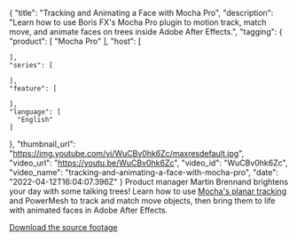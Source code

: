 {
  "title": "Tracking and Animating a Face with Mocha Pro",
  "description": "Learn how to use Boris FX's Mocha Pro plugin to motion track, match move, and animate faces on trees inside Adobe After Effects.",
  "tagging": {
    "product": [
      "Mocha Pro"
    ],
    "host": [

    ],
    "series": [

    ],
    "feature": [

    ],
    "language": [
      "English"
    ]
  },
  "thumbnail_url": "https://img.youtube.com/vi/WuCBv0hk6Zc/maxresdefault.jpg",
  "video_url": "https://youtu.be/WuCBv0hk6Zc",
  "video_id": "WuCBv0hk6Zc",
  "video_name": "tracking-and-animating-a-face-with-mocha-pro",
  "date": "2022-04-12T16:04:07.396Z"
}
Product manager Martin Brennand brightens your day with some talking trees! Learn how to use <a href="https://borisfx.com/products/mocha-pro/" target="_blank">Mocha's planar tracking</a> and PowerMesh to track and match move objects, then bring them to life with animated faces in Adobe After Effects.

<a href="https://bit.ly/3DofHJv" target="_blank">Download the source footage</a>